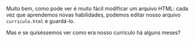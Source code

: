 Muito bem, como pode ver é muito fácil modificar um arquivo HTML: cada vez que aprendemos novas habilidades, podemos editar nosso arquivo `curriculo.html` e guardá-lo.

Mas e se quiséssemos ver como era nosso currículo há alguns meses?
